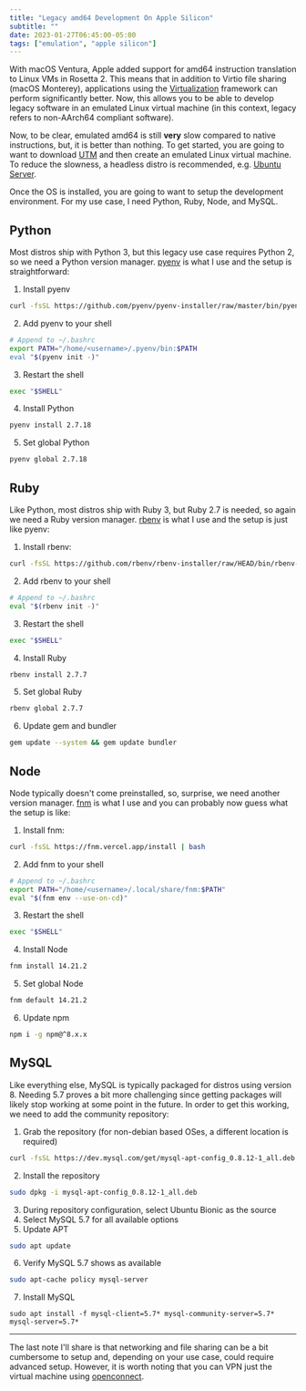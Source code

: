 ```yaml
---
title: "Legacy amd64 Development On Apple Silicon"
subtitle: ""
date: 2023-01-27T06:45:00-05:00
tags: ["emulation", "apple silicon"]
---
```


With macOS Ventura, Apple added support for amd64 instruction translation to Linux VMs in Rosetta 2. This means that in addition to Virtio file sharing (macOS Monterey), applications using the [Virtualization](https://developer.apple.com/documentation/virtualization) framework can perform significantly better. Now, this allows you to be able to develop legacy software in an emulated Linux virtual machine (in this context, legacy refers to non-AArch64 compliant software).

Now, to be clear, emulated amd64 is still **very** slow compared to native instructions, but, it is better than nothing. To get started, you are going to want to download [UTM](https://mac.getutm.app/) and then create an emulated Linux virtual machine. To reduce the slowness, a headless distro is recommended, e.g. [Ubuntu Server](https://ubuntu.com/download/server).

Once the OS is installed, you are going to want to setup the development environment. For my use case, I need Python, Ruby, Node, and MySQL.

## Python

Most distros ship with Python 3, but this legacy use case requires Python 2, so we need a Python version manager. [pyenv](https://github.com/pyenv/pyenv) is what I use and the setup is straightforward:

1. Install pyenv
```bash
curl -fsSL https://github.com/pyenv/pyenv-installer/raw/master/bin/pyenv-installer | bash
```
2. Add pyenv to your shell
```bash
# Append to ~/.bashrc
export PATH="/home/<username>/.pyenv/bin:$PATH
eval "$(pyenv init -)"
```
3. Restart the shell
```bash
exec "$SHELL"
```
4. Install Python
```bash
pyenv install 2.7.18
```
5. Set global Python
```bash
pyenv global 2.7.18
```

## Ruby

Like Python, most distros ship with Ruby 3, but Ruby 2.7 is needed, so again we need a Ruby version manager. [rbenv](https://github.com/rbenv/rbenv) is what I use and the setup is just like pyenv:

1. Install rbenv:
```bash
curl -fsSL https://github.com/rbenv/rbenv-installer/raw/HEAD/bin/rbenv-installer | bash
```
2. Add rbenv to your shell
```bash
# Append to ~/.bashrc
eval "$(rbenv init -)"
```
3. Restart the shell
```bash
exec "$SHELL"
```
4. Install Ruby
```bash
rbenv install 2.7.7
```
5. Set global Ruby
```bash
rbenv global 2.7.7
```
6. Update gem and bundler
```bash
gem update --system && gem update bundler
```

## Node

Node typically doesn't come preinstalled, so, surprise, we need another version manager. [fnm](https://github.com/Schniz/fnm) is what I use and you can probably now guess what the setup is like:

1. Install fnm:
```bash
curl -fsSL https://fnm.vercel.app/install | bash
```
2. Add fnm to your shell
```bash
# Append to ~/.bashrc
export PATH="/home/<username>/.local/share/fnm:$PATH"
eval "$(fnm env --use-on-cd)"
```
3. Restart the shell
```bash
exec "$SHELL"
```
4. Install Node
```bash
fnm install 14.21.2
```
5. Set global Node
```bash
fnm default 14.21.2
```
6. Update npm
```bash
npm i -g npm@^8.x.x
```

## MySQL

Like everything else, MySQL is typically packaged for distros using version 8. Needing 5.7 proves a bit more challenging since getting packages will likely stop working at some point in the future. In order to get this working, we need to add the community repository:

1. Grab the repository (for non-debian based OSes, a different location is required)
```bash
curl -fsSL https://dev.mysql.com/get/mysql-apt-config_0.8.12-1_all.deb
```
2. Install the repository
```bash
sudo dpkg -i mysql-apt-config_0.8.12-1_all.deb
```
3. During repository configuration, select Ubuntu Bionic as the source
4. Select MySQL 5.7 for all available options
5. Update APT
```bash
sudo apt update
```
6. Verify MySQL 5.7 shows as available
```bash
sudo apt-cache policy mysql-server
```
7. Install MySQL
```
sudo apt install -f mysql-client=5.7* mysql-community-server=5.7* mysql-server=5.7*
```

---

The last note I'll share is that networking and file sharing can be a bit cumbersome to setup and, depending on your use case, could require advanced setup. However, it is worth noting that you can VPN just the virtual machine using [openconnect](https://www.infradead.org/openconnect/).
